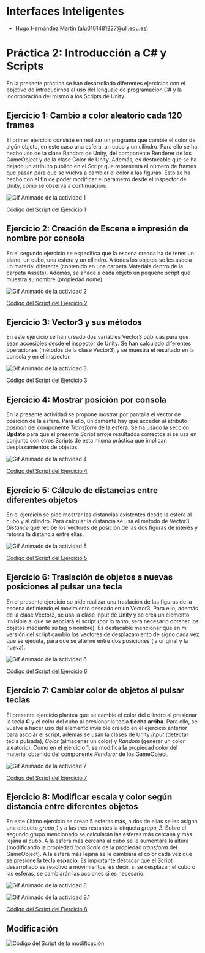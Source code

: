 # Interfaces Inteligentes

- Hugo Hernández Martín (alu0101481227@ull.edu.es)

# Práctica 2: Introducción a C# y Scripts

En la presente práctica se han desarrollado diferentes ejercicios con el objetivo de introducirnos al uso del lenguaje de programación C# y la incorporación del mismo a los Scripts de Unity.

## Ejercicio 1: Cambio a color aleatorio cada 120 frames

El primer ejercicio consiste en realizar un programa que cambie el color de algún objeto, en este caso una esfera, un cubo y un cilindro. Para ello se ha hecho uso de la clase Random de Unity, del componente Renderer de los GameObject y de la clase Color de Unity. Además, es destacable que se ha dejado un atributo público en el Script que representa el número de frames que pasan para que se vuelva a cambiar el color a las figuras. Ésto se ha hecho con el fin de poder modificar el parámetro desde el inspector de Unity, como se observa a continuación:

![Gif Animado de la actividad 1](docs/p02-act1.gif)

[Código del Script del Ejercicio 1](Scripts/DynamicRandomColor.cs)

## Ejercicio 2: Creación de Escena e impresión de nombre por consola

En el segundo ejercicio se especifica que la escena creada ha de tener un plano, un cubo, una esfera y un cilindro. A todos los objetos se les asocia un material diferente (contenido en una carpeta Materials dentro de la carpeta Assets). Además, se añade a cada objeto un pequeño script que muestra su nombre (propiedad *name*).

![Gif Animado de la actividad 2](docs/p02-act2.gif)

[Código del Script del Ejercicio 2](Scripts/PrintName.cs)

## Ejercicio 3: Vector3 y sus métodos

En este ejercicio se han creado dos variables Vector3 públicas para que sean accesibles desde el inspector de Unity. Se han calculado diferentes operaciones (métodos de la clase Vector3) y se muestra el resultado en la consola y en el inspector.

![Gif Animado de la actividad 3](docs/p02-act3.gif)

[Código del Script del Ejercicio 3](Scripts/VectorProperties.cs)

## Ejercicio 4: Mostrar posición por consola

En la presente actividad se propone mostrar por pantalla el vector de posición de la esfera. Para ello, únicamente hay que acceder al atributo *position* del componente *Transform* de la esfera. Se ha usado la sección **Update** para que el presente Script arroje resultados correctos si se usa en conjunto con otros Scripts de esta misma práctica que implican desplazamientos de objetos.

![Gif Animado de la actividad 4](docs/p02-act4.gif)

[Código del Script del Ejercicio 4](Scripts/PrintPosition.cs)

## Ejercicio 5: Cálculo de distancias entre diferentes objetos

En el ejercicio se pide mostrar las distancias existentes desde la esfera al cubo y al cilindro. Para calcular la distancia se usa el método de Vector3 *Distance* que recibe los vectores de posición de las dos figuras de interés y retorna la distancia entre ellas.

![Gif Animado de la actividad 5](docs/p02-act5.gif)

[Código del Script del Ejercicio 5](Scripts/PrintDistances.cs)

## Ejercicio 6: Traslación de objetos a nuevas posiciones al pulsar una tecla

En el presente ejercicio se pide realizar una traslación de las figuras de la escena definiendo el movimiento deseado en un Vector3. Para ello, además de la clase Vector3, se usa la clase Input de Unity y se crea un elemento invisible al que se asociará el script (por lo tanto, será necesario obtener los objetos mediante su tag o nombre). Es destacable mencionar que en mi versión del script cambio los vectores de desplazamiento de signo cada vez que se ejecuta, para que se alterne entre dos posiciones (la original y la nueva).

![Gif Animado de la actividad 6](docs/p02-act6.gif)

[Código del Script del Ejercicio 6](Scripts/OnSpaceMove.cs)

## Ejercicio 7: Cambiar color de objetos al pulsar teclas

El presente ejercicio plantea que se cambie el color del cilindro al presionar la tecla **C** y el color del cubo al presionar la tecla **flecha arriba**. Para ello, se vuelve a hacer uso del elemento invisible creado en el ejercicio anterior para asociar el script, además se usan la clases de Unity *Input* (detectar tecla pulsada), *Color* (almacenar un color) y *Random* (generar un color aleatorio). Como en el ejercicio 1, se modifica la propiedad *color* del material obtenido del componente *Renderer* de los GameObject.

![Gif Animado de la actividad 7](docs/p02-act7.gif)

[Código del Script del Ejercicio 7](Scripts/onKeyColorChange.cs)

## Ejercicio 8: Modificar escala y color según distancia entre diferentes objetos

En este último ejercicio se crean 5 esferas más, a dos de ellas se les asigna una etiqueta *grupo_1* y a las tres restantes la etiqueta *grupo_2*. Sobre el segundo grupo mencionado se calcularán las esferas más cercana y más lejana al cubo. A la esfera más cercana al cubo se le aumentará la altura (modificando la propiedad *localScale* de la propiedad *transform* del GameObject). A la esfera más lejana se le cambiará el color cada vez que se presione la tecla **espacio**. Es importante destacar que el Script desarrollado es reactivo a movimientos, es decir, si se desplazan el cubo o las esferas, se cambiarán las acciones si es necesario.

![Gif Animado de la actividad 8](docs/p02-act8.gif)

![Gif Animado de la actividad 8.1](docs/p02-act8.1.gif)

[Código del Script del Ejercicio 8](Scripts/SphereGroups.cs)

## Modificación

![Código del Script de la modificación](Scripts/Modificacion.cs)
